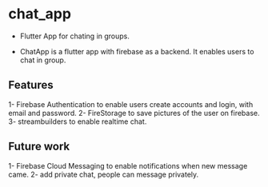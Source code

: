 # chat_app

- Flutter App for chating in groups.

- ChatApp is a flutter app with firebase as a backend.
It enables users to chat in group.

## Features
1- Firebase Authentication to enable users create accounts and login, 
with email and password.
2- FireStorage to save pictures of the user on firebase.
3- streambuilders to enable realtime chat.

## Future work

1- Firebase Cloud Messaging to enable notifications when new message came.
2- add private chat, people can message privately.
